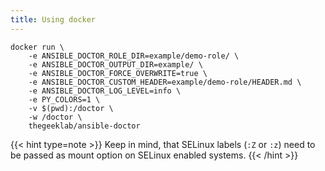 ```yaml
---
title: Using docker
---
```


```Shell
docker run \
    -e ANSIBLE_DOCTOR_ROLE_DIR=example/demo-role/ \
    -e ANSIBLE_DOCTOR_OUTPUT_DIR=example/ \
    -e ANSIBLE_DOCTOR_FORCE_OVERWRITE=true \
    -e ANSIBLE_DOCTOR_CUSTOM_HEADER=example/demo-role/HEADER.md \
    -e ANSIBLE_DOCTOR_LOG_LEVEL=info \
    -e PY_COLORS=1 \
    -v $(pwd):/doctor \
    -w /doctor \
    thegeeklab/ansible-doctor
```

{{< hint type=note >}}
Keep in mind, that SELinux labels (`:Z` or `:z`) need to be passed as mount option on SELinux enabled systems.
{{< /hint >}}
